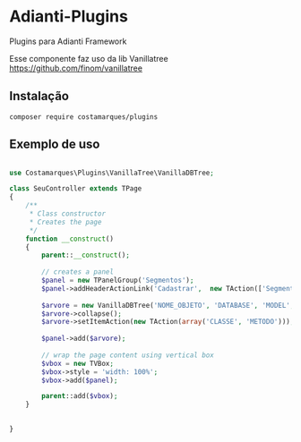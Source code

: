 # Adianti-Plugins
Plugins para Adianti Framework

Esse componente faz uso da lib Vanillatree https://github.com/finom/vanillatree

## Instalação
`composer require costamarques/plugins`

## Exemplo de uso
```php

use Costamarques\Plugins\VanillaTree\VanillaDBTree;

class SeuController extends TPage
{
    /**
     * Class constructor
     * Creates the page
     */
    function __construct()
    {
        parent::__construct();
        
        // creates a panel
        $panel = new TPanelGroup('Segmentos');
        $panel->addHeaderActionLink('Cadastrar',  new TAction(['SegmentoForm', 'onShow']), 'fa:plus green');
        
        $arvore = new VanillaDBTree('NOME_OBJETO', 'DATABASE', 'MODEL', 'ID', 'ID_REFERENCIA', 'LABEL', 'ORDER', ' CRITERIA');
        $arvore->collapse();
        $arvore->setItemAction(new TAction(array('CLASSE', 'METODO')));
        
        $panel->add($arvore);
        
        // wrap the page content using vertical box
        $vbox = new TVBox;
        $vbox->style = 'width: 100%';
        $vbox->add($panel);

        parent::add($vbox);
    }
    

}
```
